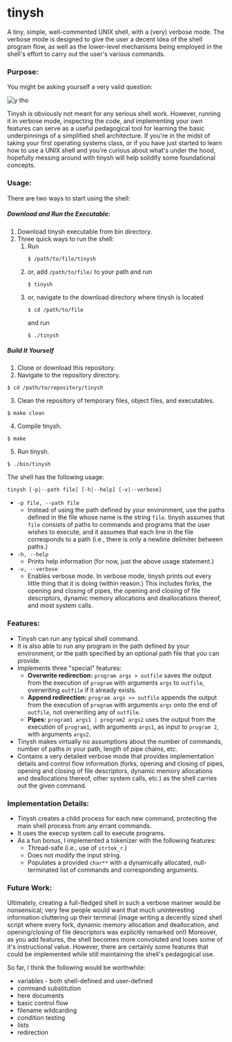 # tinysh

A tiny, simple, well-commented UNIX shell, with a (very) verbose mode.  The verbose mode is designed
to give the user a decent idea of the shell program flow, as well as the lower-level mechanisms being
employed in the shell's effort to carry out the user's various commands.

### Purpose:

You might be asking yourself a very valid question:

![y tho](http://i.imgur.com/yNlQWRM.jpg?fb)

Tinysh is obviously not meant for any serious shell work.  However, running it in verbose mode,
inspecting the code, and implementing your own features can serve as a useful
pedagogical tool for learning the basic underpinnings of a simplified shell architecture.  If you're
in the midst of taking your first operating systems class, or if you have just started to learn how
to use a UNIX shell and you're curious about what's under the hood, hopefully messing around with
tinysh will help solidify some foundational concepts.

### Usage:

There are two ways to start using the shell:

##### Download and Run the Executable:

1. Download tinysh executable from bin directory.
2. Three quick ways to run the shell:
   1. Run
      ```
      $ /path/to/file/tinysh
      ```
   2. or, add `/path/to/file/` to your path and run
      ```
      $ tinysh
      ```
   3. or, navigate to the download directory where tinysh is located
      ```
      $ cd /path/to/file
      ```
      and run
      ```
      $ ./tinysh
      ```
      
##### Build It Yourself

1. Clone or download this repository.
2. Navigate to the repository directory.
```
$ cd /path/to/repository/tinysh 
```
3. Clean the repository of temporary files, object files, and executables.
```
$ make clean
```
4. Compile tinysh.
```
$ make
```
5. Run tinysh.
```
$ ./bin/tinysh
```

The shell has the following usage:
```
tinysh [-p|--path file] [-h|--help] [-v|--verbose]
```

* `-p file, --path file`
  * Instead of using the path defined by your environment, use the paths defined in the file whose
  name is the string `file`.  tinysh assumes that `file` consists of paths to commands and programs
  that the user wishes to execute, and it assumes that each line in the file corresponds to a path 
  (i.e., there is only a newline delimiter between paths.)
* `-h, --help`
  * Prints help information (for now, just the above usage statement.)
* `-v, --verbose`
  * Enables verbose mode.  In verbose mode, tinysh prints out every little thing that it is doing
    (within reason.)  This includes forks, the opening and closing of pipes, the opening and closing
    of file descriptors, dynamic memory allocations and deallocations thereof, and most system
    calls.


### Features:

* Tinysh can run any typical shell command.
* It is also able to run any program in the path defined by your environment, or the path specified
by an optional path file that you can provide.
* Implements three "special" features:
  * **Overwrite redirection:** `program args > outfile` saves the output from the execution of
  `program` with arguments `args` to `outfile`, overwriting `outfile` if it already exists. 
  * **Append redirection:** `program args >> outfile` appends the output from the execution of
  `program` with arguments `args` onto the end of `outfile`, not overwriting any of `outfile`. 
  * **Pipes:** `program1 args1 | program2 args2` uses the output from the execution of `program1`,
  with arguments `args1`, as input to `program 2`, with arguments `args2`.
* Tinysh makes virtually no assumptions about the number of commands, number of paths in your path,
length of pipe chains, etc.
* Contains a very detailed verbose mode that provides implementation details and control flow
information (forks, opening and closing of pipes, opening and closing of file descriptors, dynamic
memory allocations and deallocations thereof, other system calls, etc.) as the shell carries out the
given command.

### Implementation Details:

* Tinysh creates a child process for each new command, protecting the main shell process from any
errant commands.
* It uses the execvp system call to execute programs.
* As a fun bonus, I implemented a tokenizer with the following features:
  * Thread-safe (i.e., use of `strtok_r`.)
  * Does not modify the input string.
  * Populates a provided `char**` with a dynamically allocated, null-terminated list of commands and
    corresponding arguments.

### Future Work:

Ultimately, creating a full-fledged shell in such a verbose manner would be nonsensical; very few
people would want that much uninteresting information cluttering up their terminal (image writing a
decently sized shell script where every fork, dynamic memory allocation and deallocation, and
opening/closing of file descriptors was explicitly remarked on!)  Moreover, as you add features, the
shell becomes more convoluted and loses some of it's instructional value.  However, there are
certainly some features that could be implemented while still maintaining the shell's pedagogical
use.

So far, I think the following would be worthwhile:

* variables - both shell-defined and user-defined
* command substitution
* here documents
* basic control flow
* filename wildcarding
* condition testing
* lists
* redirection
